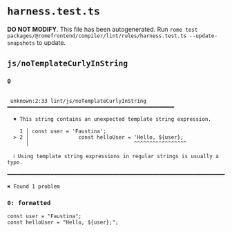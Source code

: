 # `harness.test.ts`

**DO NOT MODIFY**. This file has been autogenerated. Run `rome test packages/@romefrontend/compiler/lint/rules/harness.test.ts --update-snapshots` to update.

## `js/noTemplateCurlyInString`

### `0`

```

 unknown:2:33 lint/js/noTemplateCurlyInString ━━━━━━━━━━━━━━━━━━━━━━━━━━━━━━━━━━━━━━━━━━━━━━━━━━━━━━

  ✖ This string contains an unexpected template string expression.

    1 │ const user = 'Faustina';
  > 2 │                const helloUser = 'Hello, ${user};
      │                                  ^^^^^^^^^^^^^^^^^

  ℹ Using template string expressions in regular strings is usually a typo.

━━━━━━━━━━━━━━━━━━━━━━━━━━━━━━━━━━━━━━━━━━━━━━━━━━━━━━━━━━━━━━━━━━━━━━━━━━━━━━━━━━━━━━━━━━━━━━━━━━━━

✖ Found 1 problem

```

### `0: formatted`

```
const user = "Faustina";
const helloUser = "Hello, ${user};";

```
